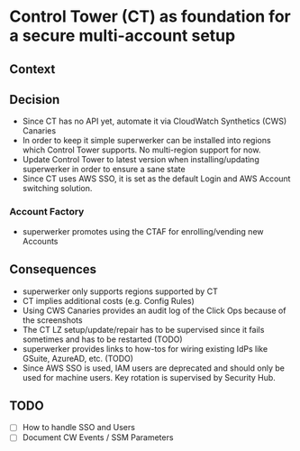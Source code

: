 
# Control Tower (CT) as foundation for a secure multi-account setup

## Context


## Decision

 - Since CT has no API yet, automate it via CloudWatch Synthetics (CWS) Canaries
 - In order to keep it simple superwerker can be installed into regions which Control Tower supports. No multi-region support for now.
 - Update Control Tower to latest version when installing/updating superwerker in order to ensure a sane state
 - Since CT uses AWS SSO, it is set as the default Login and AWS Account switching solution.

### Account Factory 

 - superwerker promotes using the CTAF for enrolling/vending new Accounts

## Consequences

 - superwerker only supports regions supported by CT
 - CT implies additional costs (e.g. Config Rules)
 - Using CWS Canaries provides an audit log of the Click Ops because of the screenshots
 - The CT LZ setup/update/repair has to be supervised since it fails sometimes and has to be restarted (TODO)
 - superwerker provides links to how-tos for wiring existing IdPs like GSuite, AzureAD, etc. (TODO)
 - Since AWS SSO is used, IAM users are deprecated and should only be used for machine users. Key rotation is supervised by Security Hub.

## TODO

 - [ ] How to handle SSO and Users
 - [ ] Document CW Events / SSM Parameters
